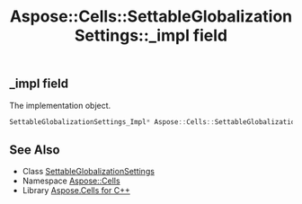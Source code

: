 ﻿---
title: Aspose::Cells::SettableGlobalizationSettings::_impl field
linktitle: _impl
second_title: Aspose.Cells for C++ API Reference
description: 'Aspose::Cells::SettableGlobalizationSettings::_impl field. The implementation object in C++.'
type: docs
weight: 4100
url: /cpp/aspose.cells/settableglobalizationsettings/_impl/
---
## _impl field


The implementation object.

```cpp
SettableGlobalizationSettings_Impl* Aspose::Cells::SettableGlobalizationSettings::_impl
```

## See Also

* Class [SettableGlobalizationSettings](../)
* Namespace [Aspose::Cells](../../)
* Library [Aspose.Cells for C++](../../../)
